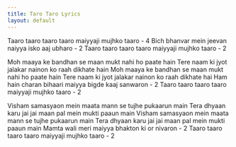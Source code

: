 ```yaml
---
title: Taro Taro Lyrics
layout: default
---
```


Taaro taaro taaro taaro maiyyaji mujhko taaro - 4
Bich bhanvar mein jeevan naiyya isko aaj ubharo - 2
Taaro taaro taaro taaro maiyyaji mujhko taaro - 2

Moh maaya ke bandhan se maan mukt nahi ho paate hain
Tere naam ki jyot jalakar nainon ko raah dikhate hain
Moh maaya ke bandhan se maan mukt nahi ho paate hain
Tere naam ki jyot jalakar nainon ko raah dikhate hai
Ham hain charan bihaari maiyya bigde kaaj sanwaron - 2
Taaro taaro taaro taaro maiyyaji mujhko taaro - 2

Visham samasyaon mein maata mann se tujhe pukaarun main
Tera dhyaan karu jai jai maan pal mein mukti paaun main
Visham samasyaon mein maata mann se tujhe pukaarun main
Tera dhyaan karu jai jai maan pal mein mukti paaun main
Mamta wali meri maiyya bhakton ki or nivaron - 2
Taaro taaro taaro taaro maiyyaji mujhko taaro - 2